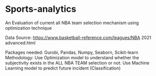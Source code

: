 # Sports-analytics
An Evaluation of current all NBA team selection mechanism using optimization technique

Data Source: https://www.basketball-reference.com/leagues/NBA 2021 advanced.html

Packages needed: Gurobi, Pandas, Numpy, Seaborn, Scikit-learn
Methodology:
Use Optimization model to understand whether the subjectivity exists in the ALL NBA TEAM selection or not.
Use Machine Learning model to predict future incident (Classification)
